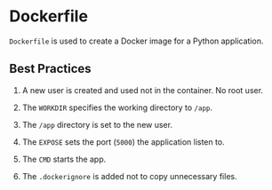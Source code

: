 # Dockerfile 

`Dockerfile` is used to create a Docker image for a Python application.

## Best Practices

1. A new user is created and used not in the container. No root user.

2. The `WORKDIR` specifies the working directory to `/app`. 

3. The `/app` directory is set to the new user.

4. The `EXPOSE` sets the port (`5000`) the application listen to.

5. The `CMD` starts the app.

6. The `.dockerignore` is added not to copy unnecessary files.